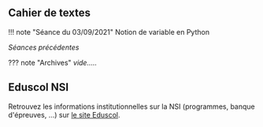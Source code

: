 
## Cahier de textes

!!! note "Séance du 03/09/2021"
    Notion de variable en Python

*Séances précédentes*

??? note "Archives"
    *vide.....*




## Eduscol NSI 

Retrouvez les informations institutionnelles sur la NSI (programmes, banque d'épreuves, ...) sur [le site Eduscol](https://eduscol.education.fr/2068/programmes-et-ressources-en-numerique-et-sciences-informatiques-voie-g).
 
